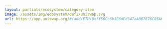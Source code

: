 ```yaml
---
layout: partials/ecosystem/category-item
image: /assets/img/ecosystem/defi/uniswap.svg
url: https://app.uniswap.org/#/add/ETH/0xff56Cc6b1E6dEd347aA0B7676C85AB0B3D08B0FA
---
```


